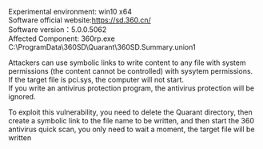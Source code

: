 Experimental environment: win10 x64    
Software official website:https://sd.360.cn/   
Software version：5.0.0.5062    
Affected Component: 360rp.exe  C:\ProgramData\360SD\Quarant\360SD.Summary.union1   
  
Attackers can use symbolic links to write content to any file with system permissions (the content cannot be controlled) with sysytem permissions.   
If the target file is pci.sys, the computer will not start.   
If you write an antivirus protection program, the antivirus protection will be ignored. 

To exploit this vulnerability, you need to delete the Quarant directory, then create a symbolic link to the file name to be written, and then start the 360 antivirus quick scan, you only need to wait a moment, the target file will be written   
